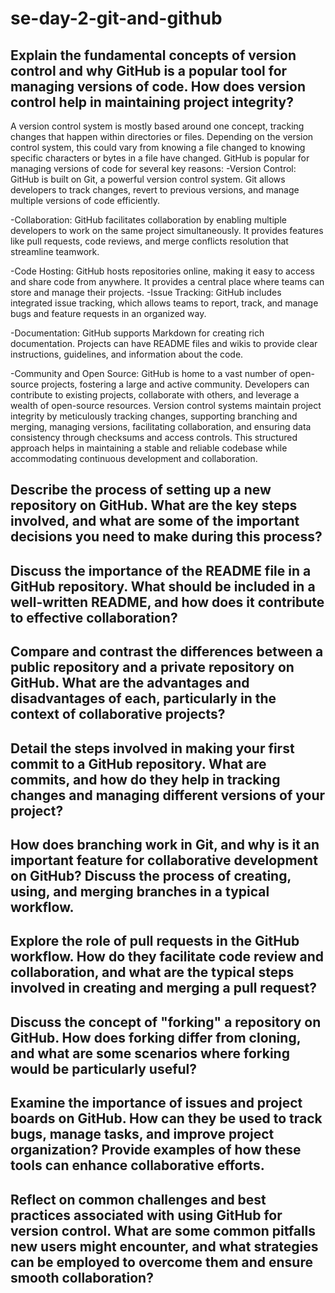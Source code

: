 # se-day-2-git-and-github
## Explain the fundamental concepts of version control and why GitHub is a popular tool for managing versions of code. How does version control help in maintaining project integrity?
A version control system is mostly based around one concept, tracking changes that happen within directories or files. Depending on the version control system, this could vary from knowing a file changed to knowing specific characters or bytes in a file have changed. GitHub is popular for managing versions of code for several key reasons:
-Version Control: GitHub is built on Git, a powerful version control system. Git allows developers to track changes, revert to previous versions, and manage multiple versions of code efficiently.

-Collaboration: GitHub facilitates collaboration by enabling multiple developers to work on the same project simultaneously. It provides features like pull requests, code reviews, and merge conflicts resolution that streamline teamwork.

-Code Hosting: GitHub hosts repositories online, making it easy to access and share code from anywhere. It provides a central place where teams can store and manage their projects.
-Issue Tracking: GitHub includes integrated issue tracking, which allows teams to report, track, and manage bugs and feature requests in an organized way.

-Documentation: GitHub supports Markdown for creating rich documentation. Projects can have README files and wikis to provide clear instructions, guidelines, and information about the code.

-Community and Open Source: GitHub is home to a vast number of open-source projects, fostering a large and active community. Developers can contribute to existing projects, collaborate with others, and leverage a wealth of open-source resources.
                  Version control systems maintain project integrity by meticulously tracking changes, supporting branching and merging, managing versions, facilitating collaboration, and ensuring data consistency through checksums and access controls. This structured approach helps in maintaining a stable and reliable codebase while accommodating continuous development and collaboration.

## Describe the process of setting up a new repository on GitHub. What are the key steps involved, and what are some of the important decisions you need to make during this process?

## Discuss the importance of the README file in a GitHub repository. What should be included in a well-written README, and how does it contribute to effective collaboration?

## Compare and contrast the differences between a public repository and a private repository on GitHub. What are the advantages and disadvantages of each, particularly in the context of collaborative projects?

## Detail the steps involved in making your first commit to a GitHub repository. What are commits, and how do they help in tracking changes and managing different versions of your project?

## How does branching work in Git, and why is it an important feature for collaborative development on GitHub? Discuss the process of creating, using, and merging branches in a typical workflow.

## Explore the role of pull requests in the GitHub workflow. How do they facilitate code review and collaboration, and what are the typical steps involved in creating and merging a pull request?

## Discuss the concept of "forking" a repository on GitHub. How does forking differ from cloning, and what are some scenarios where forking would be particularly useful?

## Examine the importance of issues and project boards on GitHub. How can they be used to track bugs, manage tasks, and improve project organization? Provide examples of how these tools can enhance collaborative efforts.

## Reflect on common challenges and best practices associated with using GitHub for version control. What are some common pitfalls new users might encounter, and what strategies can be employed to overcome them and ensure smooth collaboration?
